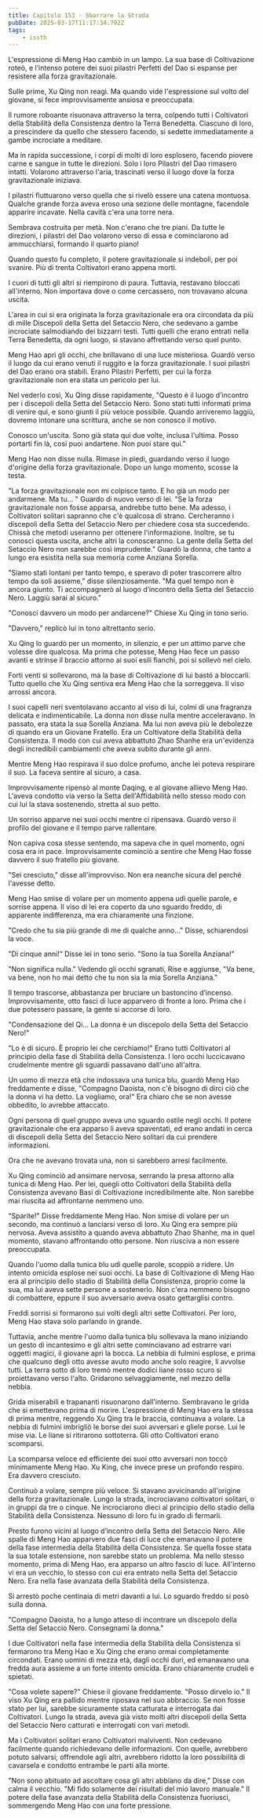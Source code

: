 ```yaml
---
title: Capitolo 153 - Sbarrare la Strada
pubDate: 2025-03-17T11:17:34.792Z
tags:
    - issth
---
```



L'espressione di Meng Hao cambiò in un lampo. La sua base di Coltivazione roteò, e l’intenso potere dei suoi pilastri Perfetti del Dao si espanse per resistere alla forza gravitazionale.


Sulle prime, Xu Qing non reagì. Ma quando vide l'espressione sul volto del giovane, si fece improvvisamente ansiosa e preoccupata.


Il rumore roboante risuonava attraverso la terra, colpendo tutti i Coltivatori della Stabilità della Consistenza dentro la Terra Benedetta. Ciascuno di loro, a prescindere da quello che stessero facendo, si sedette immediatamente a gambe incrociate a meditare.


Ma in rapida successione, i corpi di molti di loro esplosero, facendo piovere carne e sangue in tutte le direzioni. Solo i loro Pilastri del Dao rimasero intatti. Volarono attraverso l'aria, trascinati verso il luogo dove la forza gravitazionale iniziava.


I pilastri fluttuarono verso quella che si rivelò essere una catena montuosa. Qualche grande forza aveva eroso una sezione delle montagne, facendole apparire incavate. Nella cavità c'era una torre nera.


Sembrava costruita per metà. Non c'erano che tre piani. Da tutte le direzioni, i pilastri del Dao volarono verso di essa e cominciarono ad ammucchiarsi, formando il quarto piano!


Quando questo fu completo, il potere gravitazionale si indebolì, per poi svanire. Più di trenta Coltivatori erano appena morti.


I cuori di tutti gli altri si riempirono di paura. Tuttavia, restavano bloccati all'interno. Non importava dove o come cercassero, non trovavano alcuna uscita.


L'area in cui si era originata la forza gravitazionale era ora circondata da più di mille Discepoli della Setta del Setaccio Nero, che sedevano a gambe incrociate salmodiando dei bizzarri testi. Tutti quelli che erano entrati nella Terra Benedetta, da ogni luogo, si stavano affrettando verso quel punto.


Meng Hao aprì gli occhi, che brillavano di una luce misteriosa. Guardò verso il luogo da cui erano venuti il ruggito e la forza gravitazionale. I suoi pilastri del Dao erano ora stabili. Erano Pilastri Perfetti, per cui la forza gravitazionale non era stata un pericolo per lui.


Nel vederlo così, Xu Qing disse rapidamente, "Questo è il luogo d’incontro per i discepoli della Setta del Setaccio Nero. Sono stati tutti informati prima di venire qui, e sono giunti il più veloce possibile. Quando arriveremo laggiù, dovremo intonare una scrittura, anche se non conosco il motivo.


Conosco un'uscita. Sono già stata qui due volte, inclusa l'ultima. Posso portarti fin là, così puoi andartene. Non puoi stare qui."


Meng Hao non disse nulla. Rimase in piedi, guardando verso il luogo d'origine della forza gravitazionale. Dopo un lungo momento, scosse la testa.


"La forza gravitazionale non mi colpisce tanto. E ho già un modo per andarmene. Ma tu… " Guardo di nuovo verso di lei. "Se la forza gravitazionale non fosse apparsa, andrebbe tutto bene. Ma adesso, i Coltivatori solitari sapranno che c'è qualcosa di strano. Cercheranno i discepoli della Setta del Setaccio Nero per chiedere cosa sta succedendo. Chissà che metodi useranno per ottenere l'informazione. Inoltre, se tu conosci questa uscita, anche altri la conosceranno. La gente della Setta del Setaccio Nero non sarebbe così imprudente." Guardò la donna, che tanto a lungo era esistita nella sua memoria come Anziana Sorella.


"Siamo stati lontani per tanto tempo, e speravo di poter trascorrere altro tempo da soli assieme," disse silenziosamente. "Ma quel tempo non è ancora giunto. Ti accompagnerò al luogo d’incontro della Setta del Setaccio Nero. Laggiù sarai al sicuro."


"Conosci davvero un modo per andarcene?" Chiese Xu Qing in tono serio.


"Davvero," replicò lui in tono altrettanto serio.


Xu Qing lo guardò per un momento, in silenzio, e per un attimo parve che volesse dire qualcosa. Ma prima che potesse, Meng Hao fece un passo avanti e strinse il braccio attorno ai suoi esili fianchi, poi si sollevò nel cielo.


Forti venti si sollevarono, ma la base di Coltivazione di lui bastó a bloccarli. Tutto quello che Xu Qing sentiva era Meng Hao che la sorreggeva. Il viso arrossì ancora.


I suoi capelli neri sventolavano accanto al viso di lui, colmi di una fragranza delicata e indimenticabile. La donna non disse nulla mentre acceleravano. In passato, era stata la sua Sorella Anziana. Ma lui non aveva più le debolezze di quando era un Giovane Fratello. Era un Coltivatore della Stabilità della Consistenza. Il modo con cui aveva abbattuto Zhao Shanhe era un'evidenza degli incredibili cambiamenti che aveva subito durante gli anni.


Mentre Meng Hao respirava il suo dolce profumo, anche lei poteva respirare il suo. La faceva sentire al sicuro, a casa.


Improvvisamente ripensò al monte Daqing, e al giovane allievo Meng Hao. L'aveva condotto via verso la Setta dell'Affidabilità nello stesso modo con cui lui la stava sostenendo, stretta al suo petto.


Un sorriso apparve nei suoi occhi mentre ci ripensava. Guardò verso il profilo del giovane e il tempo parve rallentare.


Non capiva cosa stesse sentendo, ma sapeva che in quel momento, ogni cosa era in pace. Improvvisamente cominciò a sentire che Meng Hao fosse davvero il suo fratello più giovane.


"Sei cresciuto," disse all'improvviso. Non era neanche sicura del perché l'avesse detto.


Meng Hao smise di volare per un momento appena udì quelle parole, e sorrise appena. Il viso di lei era coperto da uno sguardo freddo, di apparente indifferenza, ma era chiaramente una finzione.


"Credo che tu sia più grande di me di qualche anno…" Disse, schiarendosi la voce.


"Di cinque anni!" Disse lei in tono serio. "Sono la tua Sorella Anziana!"


"Non significa nulla." Vedendo gli occhi sgranati, Rise e aggiunse, "Va bene, va bene, non ho mai detto che tu non sia la mia Sorella Anziana."


Il tempo trascorse, abbastanza per bruciare un bastoncino d’incenso. Improvvisamente, otto fasci di luce apparvero di fronte a loro. Prima che i due potessero passare, la gente si accorse di loro.


"Condensazione del Qi… La donna è un discepolo della Setta del Setaccio Nero!"


"Lo è di sicuro. È proprio lei che cerchiamo!" Erano tutti Coltivatori al principio della fase di Stabilità della Consistenza. I loro occhi luccicavano crudelmente mentre gli sguardi passavano dall'uno all'altra.


Un uomo di mezza età che indossava una tunica blu, guardò Meng Hao freddamente e disse, "Compagno Daoista, non c'è bisogno di dirci ciò che la donna vi ha detto. La vogliamo, ora!" Era chiaro che se non avesse obbedito, lo avrebbe attaccato.


Ogni persona di quel gruppo aveva uno sguardo ostile negli occhi. Il potere gravitazionale che era apparso li aveva spaventati, ed erano andati in cerca di discepoli della Setta del Setaccio Nero solitari da cui prendere informazioni.


Ora che ne avevano trovata una, non si sarebbero arresi facilmente.


Xu Qing cominciò ad ansimare nervosa, serrando la presa attorno alla tunica di Meng Hao. Per lei, quegli otto Coltivatori della Stabilità della Consistenza avevano Basi di Coltivazione incredibilmente alte. Non sarebbe mai riuscita ad affrontarne nemmeno uno.


"Sparite!" Disse freddamente Meng Hao. Non smise di volare per un secondo, ma continuò a lanciarsi verso di loro. Xu Qing era sempre più nervosa. Aveva assistito a quando aveva abbattuto Zhao Shanhe, ma in quel momento, stavano affrontando otto persone. Non riusciva a non essere preoccupata.


Quando l'uomo dalla tunica blu udì quelle parole, scoppiò a ridere. Un intento omicida esplose nei suoi occhi. La base di Coltivazione di Meng Hao era al principio dello stadio di Stabilità della Consistenza, proprio come la sua, ma lui aveva sette persone a sostenerlo. Non c'era nemmeno bisogno di combattere, eppure il suo avversario aveva osato gettarglisi contro.


Freddi sorrisi si formarono sui volti degli altri sette Coltivatori. Per loro, Meng Hao stava solo parlando in grande.


Tuttavia, anche mentre l'uomo dalla tunica blu sollevava la mano iniziando un gesto di incantesimo e gli altri sette cominciavano ad estrarre vari oggetti magici, il giovane aprì la bocca. La nebbia di fulmini esplose, e prima che qualcuno degli otto avesse avuto modo anche solo reagire, li avvolse tutti. La terra sotto di loro tremò mentre dodici liane rosso scuro si proiettavano verso l'alto. Gridarono selvaggiamente, nel mezzo della nebbia.


Grida miserabili e trapananti risuonarono dall'interno. Sembravano le grida che si emettevano prima di morire. L'espressione di Meng Hao era la stessa di prima mentre, reggendo Xu Qing tra le braccia, continuava a volare. La nebbia di fulmini imbrigliò le borse dei suoi avversari e gliele porse. Lui le mise via. Le liane si ritirarono sottoterra. Gli otto Coltivatori erano scomparsi.


La scomparsa veloce ed efficiente dei suoi otto avversari non toccò minimamente Meng Hao. Xu King, che invece prese un profondo respiro. Era davvero cresciuto.


Continuò a volare, sempre più veloce. Si stavano avvicinando all'origine della forza gravitazionale. Lungo la strada, incrociavano coltivatori solitari, o in gruppi da tre o cinque. Ne incrociarono dieci al principio dello stadio della Stabilità della Consistenza. Nessuno di loro fu in grado di fermarli.


Presto furono vicini al luogo d’incontro della Setta del Setaccio Nero. Alle spalle di Meng Hao apparvero due fasci di luce che emanavano il potere della fase intermedia della Stabilità della Consistenza. Se quella fosse stata la sua totale estensione, non sarebbe stato un problema. Ma nello stesso momento, prima di Meng Hao, era apparso un altro fascio di luce. All'interno vi era un vecchio, lo stesso con cui era entrato nella Setta del Setaccio Nero. Era nella fase avanzata della Stabilità della Consistenza.


Si arrestò poche centinaia di metri davanti a lui. Lo sguardo freddo si posò sulla donna.


"Compagno Daoista, ho a lungo atteso di incontrare un discepolo della Setta del Setaccio Nero. Consegnami la donna."


I due Coltivatori nella fase intermedia della Stabilità della Consistenza si fermarono tra Meng Hao e Xu Qing che erano ormai completamente circondati. Erano uomini di mezza età, dagli occhi duri, ed emanavano una fredda aura assieme a un forte intento omicida. Erano chiaramente crudeli e spietati.


"Cosa volete sapere?" Chiese il giovane freddamente. "Posso dirvelo io."
Il viso Xu Qing era pallido mentre riposava nel suo abbraccio. Se non fosse stato per lui, sarebbe sicuramente stata catturata e interrogata dai Coltivatori. Lungo la strada, aveva già visto molti altri discepoli della Setta del Setaccio Nero catturati e interrogati con vari metodi.


Ma i Coltivatori solitari erano Coltivatori malviventi. Non cedevano facilmente quando richiedevano delle informazioni. Con quelle, avrebbero potuto salvarsi; offrendole agli altri, avrebbero ridotto la loro possibilità di cavarsela e condotto entrambe le parti alla morte.


"Non sono abituato ad ascoltare cosa gli altri abbiano da dire," Disse con calma il vecchio. "Mi fido solamente dei risultati del mio lavoro manuale." Il potere della fase avanzata della Stabilità della Consistenza fuoriuscì, sommergendo Meng Hao con una forte pressione.
                                
        



